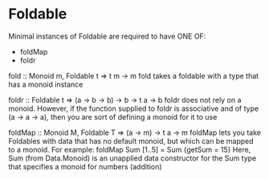# Foldable

Minimal instances of Foldable are required to have ONE OF:
* foldMap
* foldr

fold :: Monoid m, Foldable t => t m -> m
fold takes a foldable with a type that has a monoid instance

foldr :: Foldable t => (a -> b -> b) -> b -> t a -> b
foldr does not rely on a monoid. However, if the function supplied to foldr is
associative and of type (a -> a -> a), then you are sort of defining a monoid for it to use

foldMap :: Monoid M, Foldable T => (a -> m) -> t a -> m
foldMap lets you take Foldables with data that has no default monoid, but which can be mapped to
a monoid. For example:
foldMap Sum [1..5] = Sum {getSum = 15}
Here, Sum (from Data.Monoid) is an unapplied data constructor for the Sum type that specifies
a monoid for numbers (addition)

